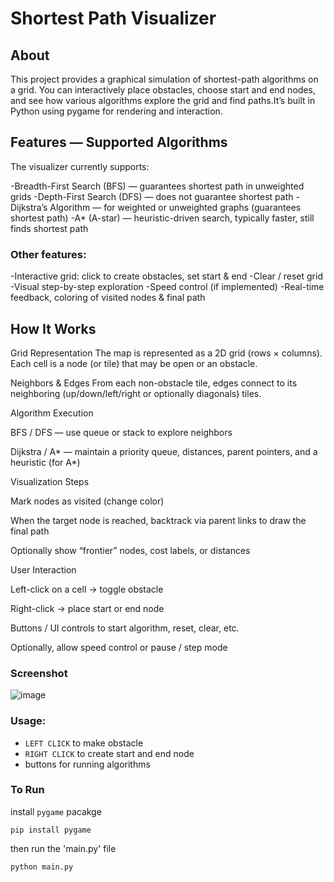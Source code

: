 # Shortest Path Visualizer

## About
This project provides a graphical simulation of shortest-path algorithms on a grid. You can interactively place obstacles, choose start and end nodes, and see how various algorithms explore the grid and find paths.It’s built in Python using pygame for rendering and interaction.

## Features — Supported Algorithms

The visualizer currently supports:

-Breadth-First Search (BFS) — guarantees shortest path in unweighted grids
-Depth-First Search (DFS) — does not guarantee shortest path
-Dijkstra’s Algorithm — for weighted or unweighted graphs (guarantees shortest path)
-A* (A-star) — heuristic-driven search, typically faster, still finds shortest path

### Other features:

-Interactive grid: click to create obstacles, set start & end
-Clear / reset grid
-Visual step-by-step exploration
-Speed control (if implemented)
-Real-time feedback, coloring of visited nodes & final path

## How It Works

Grid Representation
The map is represented as a 2D grid (rows × columns). Each cell is a node (or tile) that may be open or an obstacle.
 
Neighbors & Edges
From each non-obstacle tile, edges connect to its neighboring (up/down/left/right or optionally diagonals) tiles.

Algorithm Execution

BFS / DFS — use queue or stack to explore neighbors

Dijkstra / A* — maintain a priority queue, distances, parent pointers, and a heuristic (for A*)

Visualization Steps

Mark nodes as visited (change color)

When the target node is reached, backtrack via parent links to draw the final path

Optionally show “frontier” nodes, cost labels, or distances

User Interaction

Left-click on a cell → toggle obstacle

Right-click → place start or end node

Buttons / UI controls to start algorithm, reset, clear, etc.

Optionally, allow speed control or pause / step mode

### Screenshot
![image](https://github.com/user-attachments/assets/400716ae-676c-4cb4-ab57-6c5324f76ac5)
### Usage:
- `LEFT CLICK` to make obstacle
- `RIGHT CLICK` to create start and end node
- buttons for running algorithms
### To Run
install `pygame` pacakge
```
pip install pygame
```
then run the 'main.py' file
```
python main.py
```
